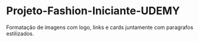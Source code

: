 # Projeto-Fashion-Iniciante-UDEMY
Formatação de imagens com logo, links e cards juntamente com paragrafos estilizados.
